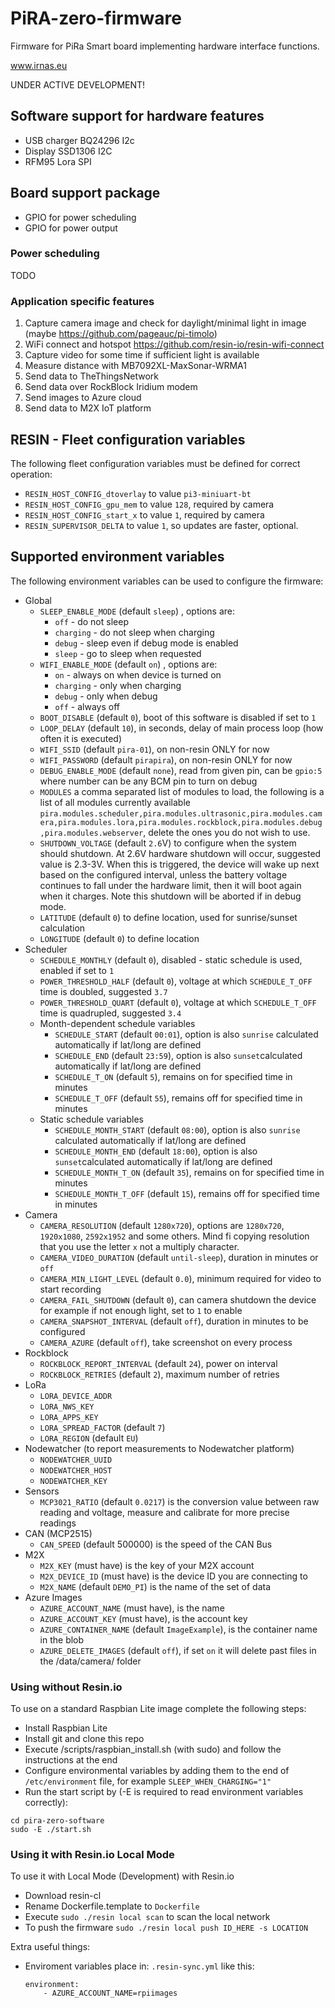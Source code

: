 # PiRA-zero-firmware
Firmware for PiRa Smart board implementing hardware interface functions.

www.irnas.eu

UNDER ACTIVE DEVELOPMENT!

## Software support for hardware features
 * USB charger BQ24296 I2c
 * Display SSD1306 I2C
 * RFM95 Lora SPI

## Board support package
 * GPIO for power scheduling
 * GPIO for power output

### Power scheduling
TODO

### Application specific features
 1. Capture camera image and check for daylight/minimal light in image (maybe https://github.com/pageauc/pi-timolo)
 2. WiFi connect and hotspot https://github.com/resin-io/resin-wifi-connect
 3. Capture video for some time if sufficient light is available
 4. Measure distance with MB7092XL-MaxSonar-WRMA1
 5. Send data to TheThingsNetwork
 6. Send data over RockBlock Iridium modem
 7. Send images to Azure cloud
 8. Send data to M2X IoT platform

## RESIN - Fleet configuration variables
The following fleet configuration variables must be defined for correct operation:
 * `RESIN_HOST_CONFIG_dtoverlay` to value `pi3-miniuart-bt`
 * `RESIN_HOST_CONFIG_gpu_mem` to value `128`, required by camera
 * `RESIN_HOST_CONFIG_start_x` to value `1`, required by camera
 * `RESIN_SUPERVISOR_DELTA` to value `1`, so updates are faster, optional.

## Supported environment variables

The following environment variables can be used to configure the firmware:

* Global
  * `SLEEP_ENABLE_MODE` (default `sleep`) , options are:
    * `off` - do not sleep
    * `charging` - do not sleep when charging
    * `debug` - sleep even if debug mode is enabled
    * `sleep` - go to sleep when requested
  * `WIFI_ENABLE_MODE` (default `on`) , options are:
    * `on` - always on when device is turned on
    * `charging` - only when charging
    * `debug` - only when debug
    * `off` -  always off
  * `BOOT_DISABLE` (default `0`), boot of this software is disabled if set to `1`
  * `LOOP_DELAY` (default `10`), in seconds, delay of main process loop (how often it is executed)
  * `WIFI_SSID` (default `pira-01`), on non-resin ONLY for now
  * `WIFI_PASSWORD` (default `pirapira`), on non-resin ONLY for now
  * `DEBUG_ENABLE_MODE` (default `none`), read from given pin, can be `gpio:5` where number can be any BCM pin to turn on debug
  * `MODULES` a comma separated list of modules to load, the following is a list of all modules currently available `pira.modules.scheduler,pira.modules.ultrasonic,pira.modules.camera,pira.modules.lora,pira.modules.rockblock,pira.modules.debug,pira.modules.webserver`, delete the ones you do not wish to use.
  * `SHUTDOWN_VOLTAGE` (default `2.6`V) to configure when the system should shutdown. At 2.6V hardware shutdown will occur, suggested value is 2.3-3V. When this is triggered, the device will wake up next based on the configured interval, unless the battery voltage continues to fall under the hardware limit, then it will boot again when it charges. Note this shutdown will be aborted if in debug mode.
  * `LATITUDE` (default `0`) to define location, used for sunrise/sunset calculation
  * `LONGITUDE` (default `0`) to define location
* Scheduler
  * `SCHEDULE_MONTHLY` (default `0`), disabled - static schedule is used, enabled if set to `1`
  * `POWER_THRESHOLD_HALF` (default `0`), voltage at which `SCHEDULE_T_OFF` time is doubled, suggested `3.7`
  * `POWER_THRESHOLD_QUART` (default `0`), voltage at which `SCHEDULE_T_OFF` time is quadrupled, suggested `3.4`
  * Month-dependent schedule variables
    * `SCHEDULE_START` (default `00:01`), option is also `sunrise` calculated automatically if lat/long are defined
    * `SCHEDULE_END` (default `23:59`), option is also `sunset`calculated automatically if lat/long are defined
    * `SCHEDULE_T_ON` (default `5`), remains on for specified time in minutes
    * `SCHEDULE_T_OFF` (default `55`), remains off for specified time in minutes
  * Static schedule variables
    * `SCHEDULE_MONTH_START` (default `08:00`), option is also `sunrise` calculated automatically if lat/long are defined
    * `SCHEDULE_MONTH_END` (default `18:00`), option is also `sunset`calculated automatically if lat/long are defined
    * `SCHEDULE_MONTH_T_ON` (default `35`), remains on for specified time in minutes
    * `SCHEDULE_MONTH_T_OFF` (default `15`), remains off for specified time in minutes
* Camera
  * `CAMERA_RESOLUTION` (default `1280x720`), options are `1280x720`, `1920x1080`, `2592x1952` and some others. Mind fi copying resolution that you use the letter `x` not a multiply character.
  * `CAMERA_VIDEO_DURATION` (default `until-sleep`), duration in minutes or `off`
  * `CAMERA_MIN_LIGHT_LEVEL` (default `0.0`), minimum required for video to start recording
  * `CAMERA_FAIL_SHUTDOWN` (default `0`), can camera shutdown the device for example if not enough light, set to `1` to enable
  * `CAMERA_SNAPSHOT_INTERVAL` (default `off`), duration in minutes to be configured
  * `CAMERA_AZURE` (default `off`), take screenshot on every process 
* Rockblock
  * `ROCKBLOCK_REPORT_INTERVAL` (default `24`), power on interval
  * `ROCKBLOCK_RETRIES` (default `2`), maximum number of retries
* LoRa
  * `LORA_DEVICE_ADDR`
  * `LORA_NWS_KEY`
  * `LORA_APPS_KEY`
  * `LORA_SPREAD_FACTOR` (default `7`)
  * `LORA_REGION` (default `EU`)
* Nodewatcher (to report measurements to Nodewatcher platform)
  * `NODEWATCHER_UUID`
  * `NODEWATCHER_HOST`
  * `NODEWATCHER_KEY`
* Sensors
  * `MCP3021_RATIO` (default `0.0217`) is the conversion value between raw reading and voltage, measure and calibrate for more precise readings
* CAN (MCP2515)
  * `CAN_SPEED` (default 500000) is the speed of the CAN Bus
* M2X
  * `M2X_KEY` (must have) is the key of your M2X account
  * `M2X_DEVICE_ID` (must have) is the device ID you are connecting to
  * `M2X_NAME` (default `DEMO_PI`) is the name of the set of data
* Azure Images
  * `AZURE_ACCOUNT_NAME` (must have), is the name 
  * `AZURE_ACCOUNT_KEY` (must have), is the account key
  * `AZURE_CONTAINER_NAME` (default `ImageExample`), is the container name in the blob
  * `AZURE_DELETE_IMAGES` (default `off`), if set `on` it will delete past files in the /data/camera/ folder

 ### Using without Resin.io
 To use on a standard Raspbian Lite image complete the following steps:
  * Install Raspbian Lite
  * Install git and clone this repo
  * Execute /scripts/raspbian_install.sh (with sudo) and follow the instructions at the end
  * Configure environmental variables by adding them to the end of `/etc/environment` file, for example `SLEEP_WHEN_CHARGING="1"`
  * Run the start script by (-E is required to read environment variables correctly):
  ```
  cd pira-zero-software
  sudo -E ./start.sh
  ```
 ### Using it with Resin.io Local Mode
 To use it with Local Mode (Development) with Resin.io
  * Download resin-cl
  * Rename Dockerfile.template to `Dockerfile`
  * Execute ```sudo ./resin local scan``` to scan the local network
  * To push the firmware ```sudo ./resin local push ID_HERE -s LOCATION```
  
 Extra useful things:
  * Enviroment variables place in: `.resin-sync.yml` like this: 
	```
	environment:
		- AZURE_ACCOUNT_NAME=rpiimages
	```
